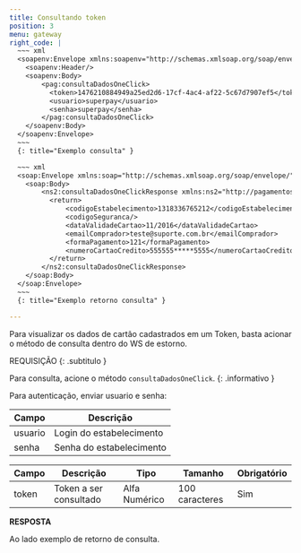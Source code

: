 ```yaml
---
title: Consultando token
position: 3
menu: gateway
right_code: |
  ~~~ xml
  <soapenv:Envelope xmlns:soapenv="http://schemas.xmlsoap.org/soap/envelope/" xmlns:pag="http://pagamentos.webservices.superpay.ernet.com.br/">
    <soapenv:Header/>
    <soapenv:Body>
        <pag:consultaDadosOneClick>
          <token>1476210884949a25ed2d6-17cf-4ac4-af22-5c67d7907ef5</token>
          <usuario>superpay</usuario>
          <senha>superpay</senha>
        </pag:consultaDadosOneClick>
    </soapenv:Body>
  </soapenv:Envelope>
  ~~~
  {: title="Exemplo consulta" }

  ~~~ xml
  <soap:Envelope xmlns:soap="http://schemas.xmlsoap.org/soap/envelope/">
    <soap:Body>
        <ns2:consultaDadosOneClickResponse xmlns:ns2="http://pagamentos.webservices.superpay.ernet.com.br/">
          <return>
              <codigoEstabelecimento>1318336765212</codigoEstabelecimento>
              <codigoSeguranca/>
              <dataValidadeCartao>11/2016</dataValidadeCartao>
              <emailComprador>teste@suporte.com.br</emailComprador>
              <formaPagamento>121</formaPagamento>
              <numeroCartaoCredito>555555*****5555</numeroCartaoCredito>
          </return>
        </ns2:consultaDadosOneClickResponse>
    </soap:Body>
  </soap:Envelope>
  ~~~
  {: title="Exemplo retorno consulta" }

---
```


Para visualizar os dados de cartão cadastrados em um Token, basta acionar o método de consulta dentro do WS de estorno.


REQUISIÇÃO
{: .subtitulo }

<i class="fa fa-info-circle" aria-hidden="true"></i> Para consulta, acione o método `consultaDadosOneClick`.
{: .informativo }

Para autenticação, enviar usuario e senha:

| Campo   | Descrição                |
|---------|--------------------------|
| usuario | Login do estabelecimento |
| senha   | Senha do estabelecimento |

| Campo | Descrição              | Tipo          | Tamanho        | Obrigatório |
|-------|------------------------|---------------|----------------|-------------|
| token | Token a ser consultado | Alfa Numérico | 100 caracteres | Sim         |

**RESPOSTA**

Ao lado exemplo de retorno de consulta.